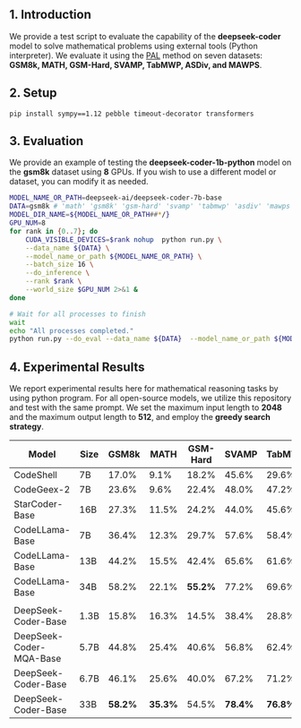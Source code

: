 ## 1. Introduction

We provide a test script to evaluate the capability of the **deepseek-coder** model to solve mathematical problems using external tools (Python interpreter). We evaluate it using the [PAL](https://arxiv.org/pdf/2211.10435.pdf) method on seven datasets: **GSM8k, MATH, GSM-Hard, SVAMP, TabMWP, ASDiv, and MAWPS**.



## 2. Setup

```
pip install sympy==1.12 pebble timeout-decorator transformers
```



## 3. Evaluation

We provide an example of testing the **deepseek-coder-1b-python** model on the **gsm8k** dataset using **8** GPUs. If you wish to use a different model or dataset, you can modify it as needed.

```bash
MODEL_NAME_OR_PATH=deepseek-ai/deepseek-coder-7b-base
DATA=gsm8k # 'math' 'gsm8k' 'gsm-hard' 'svamp' 'tabmwp' 'asdiv' 'mawps'
MODEL_DIR_NAME=${MODEL_NAME_OR_PATH##*/}
GPU_NUM=8
for rank in {0..7}; do
    CUDA_VISIBLE_DEVICES=$rank nohup  python run.py \
    --data_name ${DATA} \
    --model_name_or_path ${MODEL_NAME_OR_PATH} \
    --batch_size 16 \
    --do_inference \
    --rank $rank \
    --world_size $GPU_NUM 2>&1 &
done

# Wait for all processes to finish
wait
echo "All processes completed."
python run.py --do_eval --data_name ${DATA}  --model_name_or_path ${MODEL_NAME_OR_PATH}  --world_size $GPU_NUM | tee outputs/${MODEL_DIR_NAME}/${DATA}/result.out
```



## 4. Experimental Results

We report experimental results here for mathematical reasoning tasks by using python program. For all open-source models, we utilize this repository and test with the same prompt. We set the maximum input length to **2048** and the maximum output length to **512**, and employ the **greedy search strategy**.




| Model          | Size | GSM8k | MATH  | GSM-Hard | SVAMP | TabMWP | ASDiv | MAWPS | Avg   |
| -------------- | ---- | ----- | ----- | -------- | ----- | ------ | ----- | ----- | ----- |
| CodeShell      | 7B   | 17.0% | 9.1%  | 18.2%    | 45.6% | 29.6%  | 46.6% | 56.8% | 31.8% |
| CodeGeex-2     | 7B   | 23.6% | 9.6%  | 22.4%    | 48.0% | 47.2%  | 46.9% | 66.0% | 37.7% |
| StarCoder-Base | 16B  | 27.3% | 11.5% | 24.2%    | 44.0% | 45.6%  | 54.9% | 73.4% | 40.1% |
| CodeLLama-Base | 7B   | 36.4% | 12.3% | 29.7%    | 57.6% | 58.4%  | 59.6% | 82.6% | 48.0% |
| CodeLLama-Base | 13B  | 44.2% | 15.5% | 42.4%    | 65.6% | 61.6%  | 65.3% | 85.3% | 54.3% |
| CodeLLama-Base | 34B  | 58.2% | 22.1% | **55.2%**    | 77.2% | 69.6%  | 70.0% | 92.8% | 63.6% |
|                |      |       |       |          |       |        |       |       |       |
| DeepSeek-Coder-Base  | 1.3B   | 15.8% | 16.3% | 14.5%    | 38.4% | 28.8%  | 51.3% | 66.0% | 33.0% |
| DeepSeek-Coder-MQA-Base  | 5.7B   | 44.8% | 25.4% | 40.6%    | 56.8% | 62.4%  | 66.8% | 84.2% | 54.4% |
| DeepSeek-Coder-Base  | 6.7B   | 46.1% | 25.6% | 40.0%    | 67.2% | 71.2%  | 69.0% | 89.2% | 58.3% |
| DeepSeek-Coder-Base  | 33B  | **58.2%** | **35.3%** | 54.5%    | **78.4%** | **76.8%** | **78.2%** | **94.0%** | **67.9%** |


